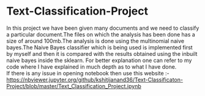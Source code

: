 # Text-Classification-Project
In this project we have been given many documents and we need to classify a particular document.The files on which the analysis has been done has a size of around 100mb.The analysis is done using the multinomial naive bayes.The  Naive Bayes classifier which is being used is implemented first by myself and then it is compared with  the results obtained using the inbuilt naive bayes inside the sklearn.
For better explanation one can refer to my code where I have explained in much depth as to what I have done.<br>
If there is any issue in opening notebook then use this website :-https://nbviewer.jupyter.org/github/kshitijanand36/Text-Classificaton-Project/blob/master/Text_Classification_Project.ipynb
